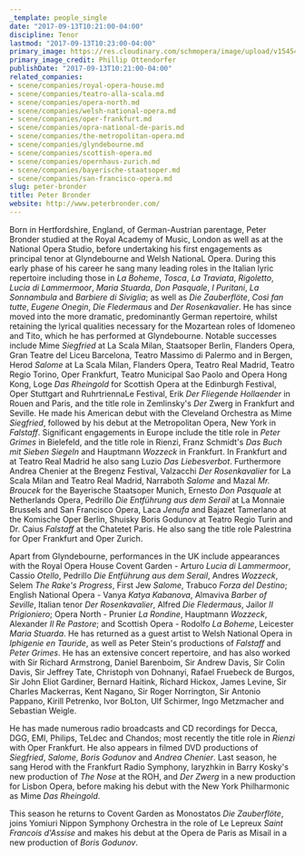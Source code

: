 ```yaml
---
_template: people_single
date: "2017-09-13T10:21:00-04:00"
discipline: Tenor
lastmod: "2017-09-13T10:23:00-04:00"
primary_image: https://res.cloudinary.com/schmopera/image/upload/v1545409169/media/webhook-uploads/1505312270201/Peter_Bronder_Philipp_Ottendorfer.jpg.jpg
primary_image_credit: Phillip Ottendorfer
publishDate: "2017-09-13T10:21:00-04:00"
related_companies:
- scene/companies/royal-opera-house.md
- scene/companies/teatro-alla-scala.md
- scene/companies/opera-north.md
- scene/companies/welsh-national-opera.md
- scene/companies/oper-frankfurt.md
- scene/companies/opra-national-de-paris.md
- scene/companies/the-metropolitan-opera.md
- scene/companies/glyndebourne.md
- scene/companies/scottish-opera.md
- scene/companies/opernhaus-zurich.md
- scene/companies/bayerische-staatsoper.md
- scene/companies/san-francisco-opera.md
slug: peter-bronder
title: Peter Bronder
website: http://www.peterbronder.com/
---
```


Born in Hertfordshire, England, of German-Austrian parentage, Peter Bronder studied at the Royal Academy of Music, London as well as at the National Opera Studio, before undertaking his first engagements as principal tenor at Glyndebourne and Welsh NationaL Opera. During this early phase of his career he sang many leading roles in the Italian lyric repertoire including those in *La Boheme*, *Tosca*, *La Traviata*, *Rigoletto*, *Lucia di Lammermoor*, *Maria Stuarda*, *Don Pasquale*, *I Puritani*, *La Sonnambula* and *Barbiere di Siviglia*; as well as *Die Zauberflöte*, *Così fan tutte*, *Eugene Onegin*, *Die Fledermaus* and *Der Rosenkavalier*. He has since moved into the more dramatic, predominantly German repertoire, whilst retaining the lyrical qualities necessary for the Mozartean roles of Idomeneo and Tito, which he has performed at Glyndebourne. Notable successes include Mime *Siegfried* at La Scala Milan, Staatsoper Berlin, Flanders Opera, Gran Teatre del Liceu Barcelona, Teatro Massimo di Palermo and in Bergen, Herod *Salome* at La Scala Milan, Flanders Opera, Teatro Real Madrid, Teatro Regio Torino, Oper Frankfurt, Teatro Municipal Sao Paolo and Opera Hong Kong, Loge *Das Rheingold* for Scottish Opera at the Edinburgh Festival, Oper Stuttgart and RuhrtriennaLe Festival, Erik *Der Fliegende Hollaender* in Rouen and Paris, and the title role in Zemlinsky's *Der* Zwerg in Frankfurt and Seville. He made his American debut with the Cleveland Orchestra as Mime *Siegfried*, followed by his debut at the Metropolitan Opera, New York in *Falstaff*. Significant engagements in Europe include the title role in *Peter Grimes* in Bielefeld, and the title role in Rienzi, Franz Schmidt's *Das Buch mit Sieben Siegeln* and Hauptmann *Wozzeck* in Frankfurt. In Frankfurt and at Teatro Real Madrid he also sang Luzio *Das Liebesverbot*. Furthermore Andrea Chenier at the Bregenz Festival, Valzacchi *Der Rosenkavalier* for La Scala Milan and Teatro Real Madrid, Narraboth *Salome* and Mazal *Mr. Broucek* for the Bayerische Staatsoper Munich, Ernesto *Don Pasquale* at Netherlands Opera, Pedrillo *Die Entführung aus dem Serail* at La Monnaie Brussels and San Francisco Opera, Laca *Jenufa* and Bajazet Tamerlano at the Komische Oper Berlin, Shuisky Boris Godunov at Teatro Regio Turin and Dr. Caius *Falstaff* at the Chatetet Paris. He also sang the title role Palestrina for Oper Frankfurt and Oper Zurich. 

Apart from Glyndebourne, performances in the UK include appearances with the Royal Opera House Covent Garden - Arturo *Lucia di Lammermoor*, Cassio *Otello*, Pedrillo *Die Entführung aus dem Serail*, Andres *Wozzeck*, Selem *The Rake's Progress*, First Jew *Salome*, Trabuco *Forza del Destino*; English National Opera - Vanya *Katya Kabanova*, Almaviva *Barber of Seville*, Italian tenor *Der Rosenkavalier*, Alfred *Die Fledermaus*, Jailor *II Prigioniero*; Opera North - Prunier *La Rondine*, Hauptmann *Wozzeck*, Alexander *Il Re Pastore*; and Scottish Opera - Rodolfo *La Boheme*, Leicester *Maria Stuarda*. He has returned as a guest artist to Welsh National Opera in *Iphigenie en Tauride*, as well as Peter Stein's productions of *Falstaff* and *Peter Grimes*. He has an extensive concert repertoire, and has also worked with Sir Richard Armstrong, Daniel Barenboim, Sir Andrew Davis, Sir Colin Davis, Sir Jeffrey Tate, Christoph von Dohnanyi, Rafael Fruebeck de Burgos, Sir John Eliot Gardiner, Bernard Haitink, Richard Hickox, James Levine, Sir Charles Mackerras, Kent Nagano, Sir Roger Norrington, Sir Antonio Pappano, Kirill Petrenko, Ivor BoLton, Ulf Schirmer, Ingo Metzmacher and Sebastian Weigle. 

He has made numerous radio broadcasts and CD recordings for Decca, DGG, EMI, Philips, TeLdec and Chandos; most recently the title role in *Rienzi* with Oper Frankfurt. He also appears in filmed DVD productions of *Siegfried*, *Salome*, *Boris Godunov* and *Andrea Chenier*. 
Last season, he sang Herod with the Frankfurt Radio Symphony, Iaryzhkin in Barry Kosky's new production of *The Nose* at the ROH, and *Der Zwerg* in a new production for Lisbon Opera, before making his debut with the New York Philharmonic as Mime *Das Rheingold*. 

This season he returns to Covent Garden as Monostatos *Die Zauberflöte*, joins Yomiuri Nippon Symphony Orchestra in the role of Le Lepreux *Saint Francois d'Assise* and makes his debut at the Opera de Paris as Misail in a new production of *Boris Godunov*. 
